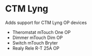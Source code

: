 # CTM Lyng

Adds support for CTM Lyng OP devices

- Theromstat    mTouch One OP
- Dimmer        mTouch Dim OP
- Switch        mTouch Bryter
- Realy         Rele R-T 25A OP